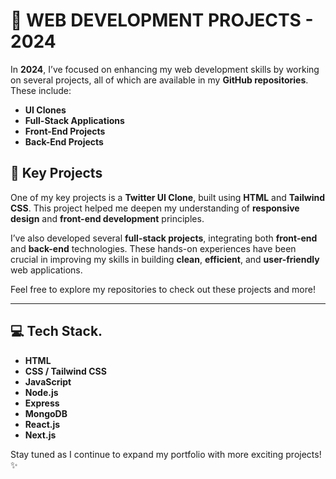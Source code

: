# 🚀 **WEB DEVELOPMENT PROJECTS - 2024**

In **2024**, I’ve focused on enhancing my web development skills by working on several projects, all of which are available in my **GitHub repositories**. These include:

- **UI Clones**
- **Full-Stack Applications**
- **Front-End Projects**
- **Back-End Projects**

## 🔑 Key Projects
One of my key projects is a **Twitter UI Clone**, built using **HTML** and **Tailwind CSS**. This project helped me deepen my understanding of **responsive design** and **front-end development** principles.

I’ve also developed several **full-stack projects**, integrating both **front-end** and **back-end** technologies. These hands-on experiences have been crucial in improving my skills in building **clean**, **efficient**, and **user-friendly** web applications.

Feel free to explore my repositories to check out these projects and more!

---

## 💻 Tech Stack.
- **HTML**
- **CSS / Tailwind CSS**
- **JavaScript**
- **Node.js**
- **Express**
- **MongoDB**
- **React.js**
- **Next.js**

Stay tuned as I continue to expand my portfolio with more exciting projects! ✨
